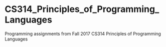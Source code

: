 # CS314_Principles_of_Programming_Languages
Programming assignments from Fall 2017 CS314 Principles of Programming Languages
